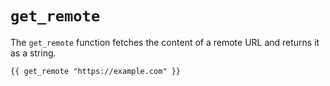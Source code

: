 # `get_remote`

The `get_remote` function fetches the content of a remote URL and returns it as a string.

```
{{ get_remote "https://example.com" }}
```
